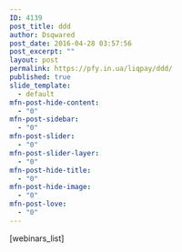 ```yaml
---
ID: 4139
post_title: ddd
author: Dsqwared
post_date: 2016-04-28 03:57:56
post_excerpt: ""
layout: post
permalink: https://pfy.in.ua/liqpay/ddd/
published: true
slide_template:
  - default
mfn-post-hide-content:
  - "0"
mfn-post-sidebar:
  - "0"
mfn-post-slider:
  - "0"
mfn-post-slider-layer:
  - "0"
mfn-post-hide-title:
  - "0"
mfn-post-hide-image:
  - "0"
mfn-post-love:
  - "0"
---
```

[webinars_list]